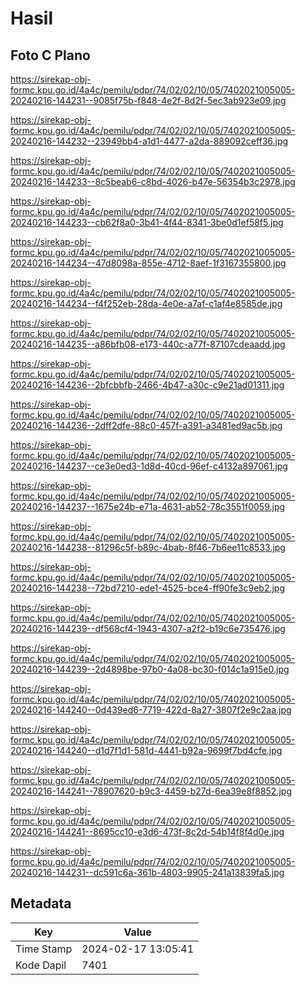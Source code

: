 # Hasil

## Foto C Plano

https://sirekap-obj-formc.kpu.go.id/4a4c/pemilu/pdpr/74/02/02/10/05/7402021005005-20240216-144231--9085f75b-f848-4e2f-8d2f-5ec3ab923e09.jpg

https://sirekap-obj-formc.kpu.go.id/4a4c/pemilu/pdpr/74/02/02/10/05/7402021005005-20240216-144232--23949bb4-a1d1-4477-a2da-889092ceff36.jpg

https://sirekap-obj-formc.kpu.go.id/4a4c/pemilu/pdpr/74/02/02/10/05/7402021005005-20240216-144233--8c5beab6-c8bd-4026-b47e-56354b3c2978.jpg

https://sirekap-obj-formc.kpu.go.id/4a4c/pemilu/pdpr/74/02/02/10/05/7402021005005-20240216-144233--cb62f8a0-3b41-4f44-8341-3be0d1ef58f5.jpg

https://sirekap-obj-formc.kpu.go.id/4a4c/pemilu/pdpr/74/02/02/10/05/7402021005005-20240216-144234--47d8098a-855e-4712-8aef-1f3167355800.jpg

https://sirekap-obj-formc.kpu.go.id/4a4c/pemilu/pdpr/74/02/02/10/05/7402021005005-20240216-144234--f4f252eb-28da-4e0e-a7af-c1af4e8585de.jpg

https://sirekap-obj-formc.kpu.go.id/4a4c/pemilu/pdpr/74/02/02/10/05/7402021005005-20240216-144235--a86bfb08-e173-440c-a77f-87107cdeaadd.jpg

https://sirekap-obj-formc.kpu.go.id/4a4c/pemilu/pdpr/74/02/02/10/05/7402021005005-20240216-144236--2bfcbbfb-2466-4b47-a30c-c9e21ad01311.jpg

https://sirekap-obj-formc.kpu.go.id/4a4c/pemilu/pdpr/74/02/02/10/05/7402021005005-20240216-144236--2dff2dfe-88c0-457f-a391-a3481ed9ac5b.jpg

https://sirekap-obj-formc.kpu.go.id/4a4c/pemilu/pdpr/74/02/02/10/05/7402021005005-20240216-144237--ce3e0ed3-1d8d-40cd-96ef-c4132a897061.jpg

https://sirekap-obj-formc.kpu.go.id/4a4c/pemilu/pdpr/74/02/02/10/05/7402021005005-20240216-144237--1675e24b-e71a-4631-ab52-78c3551f0059.jpg

https://sirekap-obj-formc.kpu.go.id/4a4c/pemilu/pdpr/74/02/02/10/05/7402021005005-20240216-144238--81296c5f-b89c-4bab-8f46-7b6ee11c8533.jpg

https://sirekap-obj-formc.kpu.go.id/4a4c/pemilu/pdpr/74/02/02/10/05/7402021005005-20240216-144238--72bd7210-ede1-4525-bce4-ff90fe3c9eb2.jpg

https://sirekap-obj-formc.kpu.go.id/4a4c/pemilu/pdpr/74/02/02/10/05/7402021005005-20240216-144239--df568cf4-1943-4307-a2f2-b19c6e735476.jpg

https://sirekap-obj-formc.kpu.go.id/4a4c/pemilu/pdpr/74/02/02/10/05/7402021005005-20240216-144239--2d4898be-97b0-4a08-bc30-f014c1a915e0.jpg

https://sirekap-obj-formc.kpu.go.id/4a4c/pemilu/pdpr/74/02/02/10/05/7402021005005-20240216-144240--0d439ed6-7719-422d-8a27-3807f2e9c2aa.jpg

https://sirekap-obj-formc.kpu.go.id/4a4c/pemilu/pdpr/74/02/02/10/05/7402021005005-20240216-144240--d1d7f1d1-581d-4441-b92a-9699f7bd4cfe.jpg

https://sirekap-obj-formc.kpu.go.id/4a4c/pemilu/pdpr/74/02/02/10/05/7402021005005-20240216-144241--78907620-b9c3-4459-b27d-6ea39e8f8852.jpg

https://sirekap-obj-formc.kpu.go.id/4a4c/pemilu/pdpr/74/02/02/10/05/7402021005005-20240216-144241--8695cc10-e3d6-473f-8c2d-54b14f8f4d0e.jpg

https://sirekap-obj-formc.kpu.go.id/4a4c/pemilu/pdpr/74/02/02/10/05/7402021005005-20240216-144231--dc591c6a-361b-4803-9905-241a13839fa5.jpg


## Metadata

| Key        | Value               |
| ---------- | ------------------- |
| Time Stamp | 2024-02-17 13:05:41 |
| Kode Dapil | 7401                |



